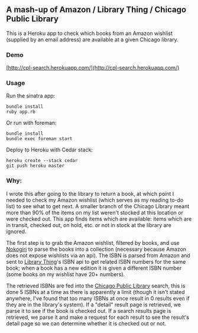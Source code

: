 ## A mash-up of Amazon / Library Thing / Chicago Public Library

This is a Heroku app to check which books from an Amazon wishlist (supplied by an email address) are available at a given Chicago library.

### Demo

[http://cpl-search.herokuapp.com/](http://cpl-search.herokuapp.com/)

### Usage

Run the sinatra app:

    bundle install
    ruby app.rb

Or run with foreman:

    bundle install
    bundle exec foreman start

Deploy to Heroku with Cedar stack:

    heroku create --stack cedar
    git push heroku master

### Why:

I wrote this after going to the library to return a book, at which point I needed to check my Amazon wishlist (which serves as my reading to-do list) to see what to get next. A smaller branch of the Chicago Library meant more than 90% of the items on my list weren't stocked at this location or were checked out. This app finds items which are available: items which are in transit, checked out, on hold, etc. or not in stock at the library are ignored.

The first step is to grab the Amazon wishlist, filtered by books, and use [Nokogiri](http://www.nokogiri.org) to parse the books into a collection (necessary because Amazon does not expose wishlists via an api). The ISBN is parsed from Amazon and sent to [Library Thing](http://www.librarything.com)'s ISBN api to get related ISBN numbers for the same book; when a book has a new edition it is given a different ISBN number (some books on my wishlist have 20+ numbers).

The retrieved ISBNs are fed into the [Chicago Public Library](http://www.chipublib.org) search, this is done 5 ISBNs at a time as there is apparently a limit (though it isn't stated anywhere, I've found that too many ISBNs at once result in 0 results even if they are in the library's system). If a "detail" result page is retrieved, we parse it to see if the book is checked out. If a search results page is retrieved, we parse it and make a request for each result to see the result's detail page so we can determine whether it is checked out or not.